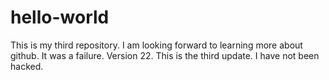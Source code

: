 # hello-world
This is my third repository.
I am looking forward to learning more about github.
It was a failure.
Version 22.
This is the third update.
I have not been hacked.
